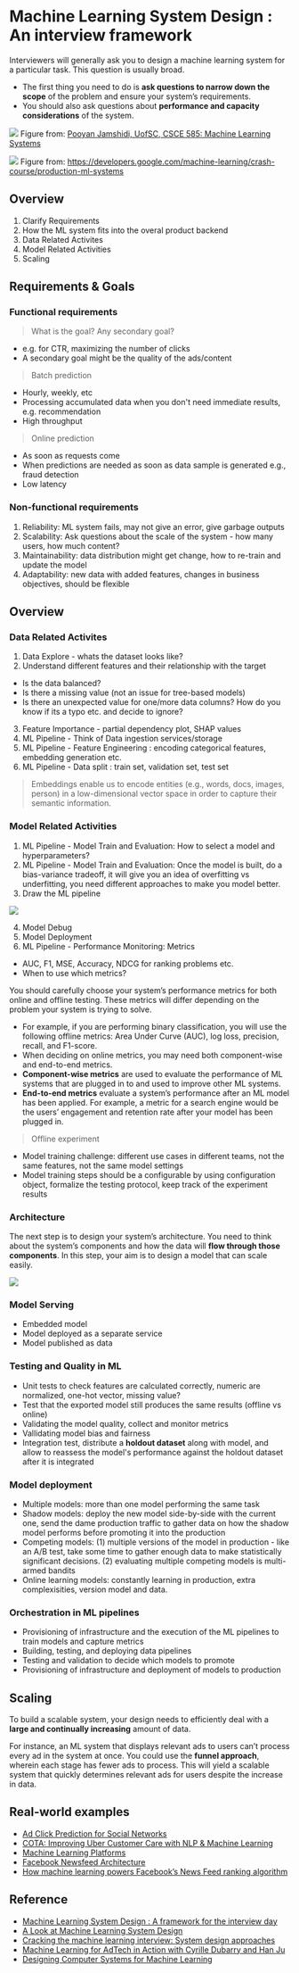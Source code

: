 
# Machine Learning System Design : An interview framework

Interviewers will generally ask you to design a machine learning system for a particular task. This question is usually broad. 

- The first thing you need to do is **ask questions to narrow down the scope** of the problem and ensure your system’s requirements. 
- You should also ask questions about **performance and capacity considerations** of the system.

![](./_images/de_ds_ml.png)
Figure from: [Pooyan Jamshidi, UofSC, CSCE 585: Machine Learning Systems](https://pooyanjamshidi.github.io/mls/lectures/)


![](./_images/building_blocks.png)
Figure from: <https://developers.google.com/machine-learning/crash-course/production-ml-systems>


## Overview

1. Clarify Requirements
2. How the ML system fits into the overal product backend
3. Data Related Activites
4. Model Related Activities
5. Scaling

## Requirements & Goals

### Functional requirements

> What is the goal? Any secondary goal?

- e.g. for CTR, maximizing the number of clicks 
- A secondary goal might be the quality of the ads/content

> Batch prediction
- Hourly, weekly, etc
- Processing accumulated data when you don't need immediate results, e.g. recommendation
- High throughput

> Online prediction
- As soon as requests come
- When predictions are needed as soon as data sample is generated e.g., fraud detection
- Low latency


### Non-functional requirements

1. Reliability: ML system fails, may not give an error, give garbage outputs
2. Scalability: Ask questions about the scale of the system - how many users, how much content?
3. Maintainability: data distribution might get change, how to re-train and update the model
4. Adaptability: new data with added features, changes in business objectives, should be flexible

## Overview

### Data Related Activites

1. Data Explore - whats the dataset looks like?
2. Understand different features and their relationship with the target
  - Is the data balanced? 
  - Is there a missing value (not an issue for tree-based models)
  - Is there an unexpected value for one/more data columns? How do you know if its a typo etc. and decide to ignore?
3. Feature Importance - partial dependency plot, SHAP values
4. ML Pipeline - Think of Data ingestion services/storage
5. ML Pipeline - Feature Engineering : encoding categorical features, embedding generation etc.
6. ML Pipeline - Data split : train set, validation set, test set

> Embeddings enable us to encode entities (e.g., words, docs, images, person) in a low-dimensional vector space in order to capture their semantic information.

### Model Related Activities

1. ML Pipeline - Model Train and Evaluation: How to select a model and hyperparameters?
2. ML Pipeline - Model Train and Evaluation: Once the model is built, do a bias-variance tradeoff, it will give you an idea of overfitting vs underfitting, you need different approaches to make you model better.
3. Draw the ML pipeline 

![](./_images/classic_setup.png)

4. Model Debug
5. Model Deployment
6. ML Pipeline - Performance Monitoring: Metrics
  - AUC, F1, MSE, Accuracy, NDCG for ranking problems etc.
  - When to use which metrics?

You should carefully choose your system’s performance metrics for both online and offline testing. These metrics will differ depending on the problem your system is trying to solve.

- For example, if you are performing binary classification, you will use the following offline metrics: Area Under Curve (AUC), log loss, precision, recall, and F1-score.
- When deciding on online metrics, you may need both component-wise and end-to-end metrics.
- **Component-wise metrics** are used to evaluate the performance of ML systems that are plugged in to and used to improve other ML systems.
- **End-to-end metrics** evaluate a system’s performance after an ML model has been applied. For example, a metric for a search engine would be the users’ engagement and retention rate after your model has been plugged in.

> Offline experiment

- Model training challenge: different use cases in different teams, not the same features, not the same model settings
- Model training steps should be a configurable by using configuration object, formalize the testing protocol, keep track of the experiment results

### Architecture

The next step is to design your system’s architecture. You need to think about the system’s components and how the data will **flow through those components**. In this step, your aim is to design a model that can scale easily.

![](./_images/architectural_ml_system.png)


### Model Serving

- Embedded model
- Model deployed as a separate service
- Model published as data


### Testing and Quality in ML

- Unit tests to check features are calculated correctly, numeric are normalized, one-hot vector, missing value?
- Test that the exported model still produces the same results (offline vs online)
- Validating the model quality, collect and monitor metrics
- Vallidating model bias and fairness
- Integration test, distribute a **holdout dataset** along with model, and allow to reassess the model's performance against the holdout dataset after it is integrated


### Model deployment

- Multiple models: more than one model performing the same task
- Shadow models: deploy the new model side-by-side with the current one, send the dame production traffic to gather data on how the shadow model performs before promoting it into the production
- Competing models: (1) multiple versions of the model in production - like an A/B test, take some time to gather enough data to make statistically significant decisions. (2) evaluating multiple competing models is multi-armed bandits
- Online learning models: constantly learning in production, extra complexisities, version model and data.


### Orchestration in ML pipelines

- Provisioning of infrastructure and the execution of the ML pipelines to train models and capture metrics
- Building, testing, and deploying data pipelines
- Testing and validation to decide which models to promote
- Provisioning of infrastructure and deployment of models to production


## Scaling

To build a scalable system, your design needs to efficiently deal with a **large and continually increasing** amount of data. 

For instance, an ML system that displays relevant ads to users can’t process every ad in the system at once. You could use the **funnel approach**, wherein each stage has fewer ads to process. This will yield a scalable system that quickly determines relevant ads for users despite the increase in data.


## Real-world examples

- [Ad Click Prediction for Social Networks](./Ad.md)
- [COTA: Improving Uber Customer Care with NLP & Machine Learning](./COTA.md)
- [Machine Learning Platforms](./platform.md)
- [Facebook Newsfeed Architecture](./newsfeed.md)
- [How machine learning powers Facebook’s News Feed ranking algorithm](./ranking.md)




## Reference
- [Machine Learning System Design : A framework for the interview day](https://leetcode.com/discuss/interview-question/system-design/566057/Machine-Learning-System-Design-%3A-A-framework-for-the-interview-day)
- [A Look at Machine Learning System Design](https://www.analyticsvidhya.com/blog/2021/01/a-look-at-machine-learning-system-design/)
- [Cracking the machine learning interview: System design approaches](https://www.educative.io/blog/cracking-machine-learning-interview-system-design)
- [Machine Learning for AdTech in Action with Cyrille Dubarry and Han Ju](https://www.slideshare.net/databricks/machine-learning-for-adtech-in-action-with-cyrille-dubarry-and-han-ju)
- [Designing Computer Systems for Machine Learning](https://pooyanjamshidi.github.io/mls/lectures/)

